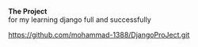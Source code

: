 **The Project**
<br>
for my learning django full and successfully
<br>

https://github.com/mohammad-1388/DjangoProJect.git